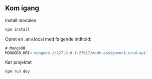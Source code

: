 ## Kom igang


Install modules
```javascript
npm install
```

Opret en .env.local med følgende indhold:

```javascript
# MongoDB
MONGODB_URI='mongodb://127.0.0.1:27017/mcdm-assignment-crud-api'
```

Kør projektet
```javascript
npm run dev
```